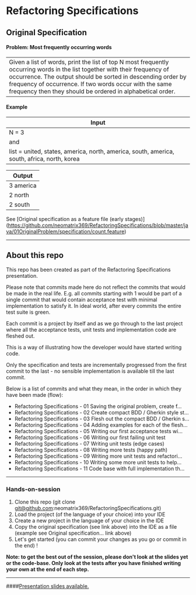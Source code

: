 # Refactoring Specifications

## Original Specification
#### Problem: Most frequently occurring words

| |
|---|
| Given a list of words, print the list of top N most frequently occurring words in the list together with their frequency of occurrence.  The output should be sorted in descending order by frequency of occurrence. If two words occur with the same frequency then they should be ordered in alphabetical order. |

#### Example

| Input |
|-------|
| N = 3 |
| and   | 
| list = united, states, america, north, america, south, america, south, africa, north, korea |


| Output    |
|-----------|
| 3 america |
| 2 north   |
| 2 south   |

See [Original specification as a feature file (early stages)] (https://github.com/neomatrix369/RefactoringSpecifications/blob/master/java/01OriginalProblem/specification/count.feature)

---

## About this repo

This repo has been created as part of the Refactoring Specifications presentation.

Please note that commits made here do not reflect the commits that would be made in the real life. E.g. all commits starting with 1 would be part of a single commit that would contain acceptance test with minimal implementation to satisfy it. In ideal world, after every commits the entire test suite is green.

Each commit is a project by itself and as we go through to the last project where all the acceptance tests, unit tests and implementation code are fleshed out.

This is a way of illustrating how the developer would have started writing code.

Only the specification and tests are incrementally progressed from the first commit to the last - no sensible implementation is available till the last commit.

Below is a list of commits and what they mean, in the order in which they have been made (flow):

* Refactoring Specifications - 01 Saving the original problem, create f…
* Refactoring Specifications - 02 Create compact BDD / Gherkin style st…
* Refactoring Specifications - 03 Flesh out the compact BDD / Gherkin s…
* Refactoring Specifications - 04 Adding examples for each of the flesh…
* Refactoring Specifications - 05 Writing our first acceptance tests wi…
* Refactoring Specifications - 06 Writing our first failing unit test
* Refactoring Specifications - 07 Writing unit tests (edge cases)
* Refactoring Specifications - 08 Writing more tests (happy path)
* Refactoring Specifications - 09 Writing more unit tests and refactori…
* Refactoring Specifications - 10 Writing some more unit tests to help…
* Refactoring Specifications - 11 Code base with full implementation th…

---

### Hands-on-session
1. Clone this repo (git clone git@github.com:neomatrix369/RefactoringSpecifications.git)
2. Load the project (of the language of your choice) into your IDE
3. Create a new project in the language of your choice in the IDE
4. Copy the original specification (see link above) into the IDE as a file (example see Original specification... link above)
5. Let's get started (you can commit your changes as you go or commit in the end) !

**Note: to get the best out of the session, please don't look at the slides yet or the code-base. Only look at the tests after you have finished writing your own at the end of each step.**

---

####[Presentation slides available.](http://www.slideshare.net/neomatrix369/refactoring-specifications)
